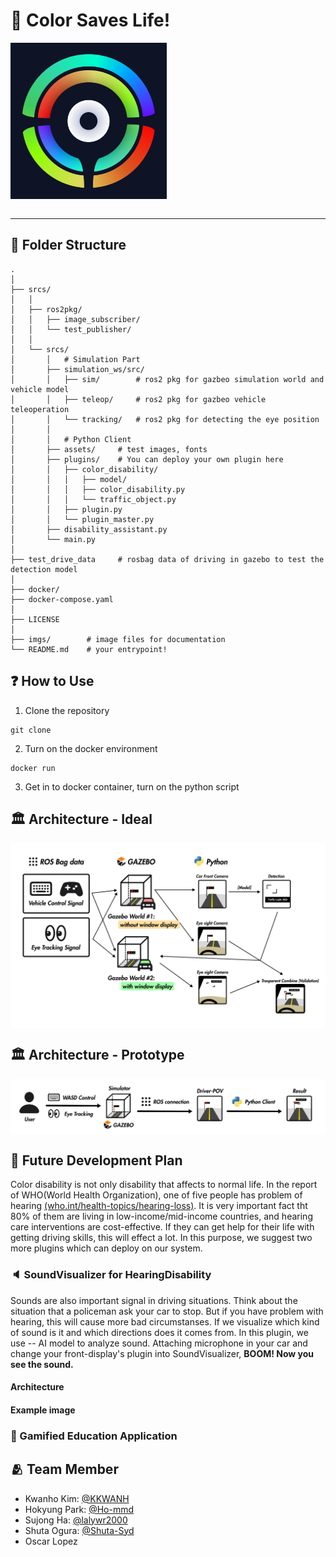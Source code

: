 # 🎨 Color Saves Life!

<div width="100%"><img src="/imgs/logo.png" align="center" width="250"></div><br/><hr>

## 📁 Folder Structure
```shell
.
│
├── srcs/
│   │   
│   ├── ros2pkg/
│   │   ├── image_subscriber/
│   │   └── test_publisher/
│   │
│   └── srcs/
│       │   # Simulation Part
│       ├── simulation_ws/src/
│       │   ├── sim/        # ros2 pkg for gazbeo simulation world and vehicle model
│       │   ├── teleop/     # ros2 pkg for gazbeo vehicle teleoperation
│       │   └── tracking/   # ros2 pkg for detecting the eye position
│       │
│       │   # Python Client
│       ├── assets/     # test images, fonts
│       ├── plugins/    # You can deploy your own plugin here
│       │   ├── color_disability/
│       │   │   ├── model/
│       │   │   ├── color_disability.py
│       │   │   └── traffic_object.py
│       │   ├── plugin.py
│       │   └── plugin_master.py
│       ├── disability_assistant.py
│       └── main.py
│
├── test_drive_data     # rosbag data of driving in gazebo to test the detection model
│
├── docker/
├── docker-compose.yaml
│
├── LICENSE
│
├── imgs/        # image files for documentation
└── README.md    # your entrypoint!
```

## ❓ How to Use

1. Clone the repository
```shell
git clone
```

2. Turn on the docker environment
```shell
docker run
```

3. Get in to docker container, turn on the python script


## 🏛️ Architecture - Ideal

<img src="/imgs/architecture-ideal.png" align="center">

## 🏛️ Architecture - Prototype

<img src="/imgs/architecture-prototype.png" align="center">

## 🤔 Future Development Plan

Color disability is not only disability that affects to normal life. In the report of WHO(World Health Organization), one of five people has problem of hearing [(who.int/health-topics/hearing-loss)](https://www.who.int/health-topics/hearing-loss#tab=tab_1). It is very important fact tht 80% of them are living in low-income/mid-income countries, and hearing care interventions are cost-effective. If they can get help for their life with getting driving skills, this will effect a lot. In this purpose, we suggest two more plugins which can deploy on our system.

### 🔈 SoundVisualizer for HearingDisability

Sounds are also important signal in driving situations. Think about the situation that a policeman ask your car to stop. But if you have problem with hearing, this will cause more bad circumstanses. If we visualize which kind of sound is it and which directions does it comes from. In this plugin, we use -- AI model to analyze sound. Attaching microphone in your car and change your front-display's plugin into SoundVisualizer, **BOOM! Now you see the sound.**

#### Architecture

#### Example image

### 🏫 Gamified Education Application

## 🫂 Team Member
- Kwanho Kim: [@KKWANH](https://github.com/KKWANH)
- Hokyung Park: [@Ho-mmd](https://github.com/ho-mmd)
- Sujong Ha: [@lalywr2000](https://github.com/lalywr2000)
- Shuta Ogura: [@Shuta-Syd](https://github.com/Shuta-Syd)
- Oscar Lopez
